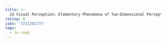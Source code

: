 ```yaml
---
title: >-
  2d Visual Perception: Elementary Phenomena of Two-Dimensional Perception. A Handbook for Artists and Designers
rating: 0
isbn: "3721202775"
tags:
  - to-read
---
```


